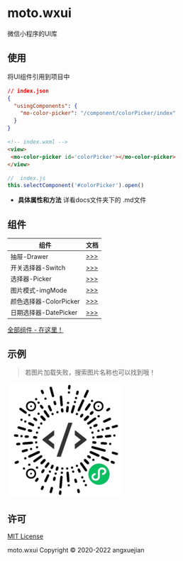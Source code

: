 # moto.wxui
微信小程序的UI库

## 使用
将UI组件引用到项目中
```json
// index.json
{
  "usingComponents": {
    "mo-color-picker": "/component/colorPicker/index"
  }
}
```
```html
<!-- index.wxml -->
<view>
 <mo-color-picker id='colorPicker'></mo-color-picker>
</view>
```
```js
//  index.js
this.selectComponent('#colorPicker').open()
```

- **具体属性和方法** 详看docs文件夹下的 .md文件

## 组件

组件 | 文档
--- | ---
抽屉-Drawer      | [ >>> ](docs/drawer.md)
开关选择器-Switch | [ >>> ](docs/switch.md)
选择器-Picker    | [ >>> ](docs/picker.md)
图片模式-imgMode | [ >>> ](docs/imgMode.md)
颜色选择器-ColorPicker | [ >>> ](docs/colorPicker.md)
日期选择器-DatePicker | [ >>> ](docs/datePicker.md)


[全部组件 - 在这里！](LIST.md)

## 示例
> 若图片加载失败，搜索图片名称也可以找到哦！

![Moto UI示例](docs/a.jpg)

## 许可
[MIT License](LICENSE)

moto.wxui Copyright © 2020-2022 angxuejian